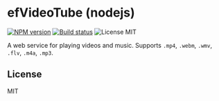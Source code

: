 # efVideoTube (nodejs)

[![NPM version][npm-image]][npm-url]
[![Build status][travis-image]][travis-url]
![License MIT](https://img.shields.io/badge/license-MIT-blue.svg)

A web service for playing videos and music. Supports `.mp4`, `.webm`, `.wmv`, `.flv`, `.m4a`, `.mp3`. 


## License

MIT


[npm-image]: https://img.shields.io/npm/v/ef-video-tube.svg?style=flat-square
[npm-url]: https://npmjs.org/package/ef-video-tube
[travis-image]: https://img.shields.io/travis/ef-tools/efVideoTube-js.svg?style=flat-square
[travis-url]: https://travis-ci.org/ef-tools/efVideoTube-js